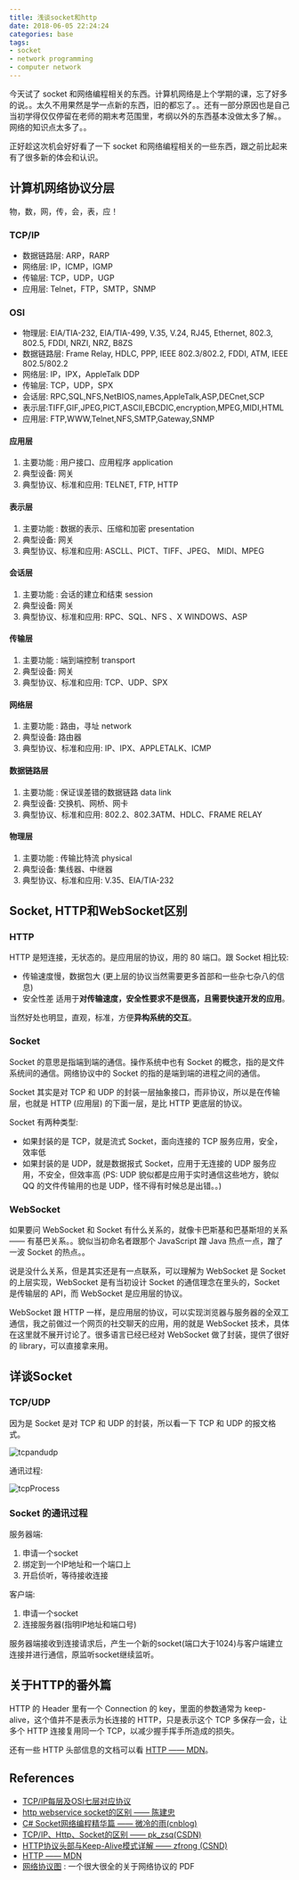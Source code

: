 ```yaml
---
title: 浅谈socket和http
date: 2018-06-05 22:24:24
categories: base
tags:
- socket
- network programming
- computer network
---
```


今天试了 socket 和网络编程相关的东西。计算机网络是上个学期的课，忘了好多的说。。太久不用果然是学一点新的东西，旧的都忘了。。还有一部分原因也是自己当初学得仅仅停留在老师的期末考范围里，考纲以外的东西基本没做太多了解。。网络的知识点太多了。。

正好趁这次机会好好看了一下 socket 和网络编程相关的一些东西，跟之前比起来有了很多新的体会和认识。


## 计算机网络协议分层
物，数，网，传，会，表，应！

### TCP/IP
- 数据链路层: ARP，RARP
- 网络层: IP，ICMP，IGMP
- 传输层: TCP，UDP，UGP
- 应用层: Telnet，FTP，SMTP，SNMP

### OSI
- 物理层: EIA/TIA-232, EIA/TIA-499, V.35, V.24, RJ45, Ethernet, 802.3, 802.5, FDDI, NRZI, NRZ, B8ZS
- 数据链路层: Frame Relay, HDLC, PPP, IEEE 802.3/802.2, FDDI, ATM,  IEEE 802.5/802.2
- 网络层: IP，IPX，AppleTalk DDP
- 传输层: TCP，UDP，SPX
- 会话层: RPC,SQL,NFS,NetBIOS,names,AppleTalk,ASP,DECnet,SCP
- 表示层:TIFF,GIF,JPEG,PICT,ASCII,EBCDIC,encryption,MPEG,MIDI,HTML
- 应用层: FTP,WWW,Telnet,NFS,SMTP,Gateway,SNMP

#### 应用层
1. 主要功能 : 用户接口、应用程序
application
2. 典型设备: 网关
3. 典型协议、标准和应用: TELNET, FTP, HTTP

#### 表示层
1. 主要功能 : 数据的表示、压缩和加密
presentation
2. 典型设备: 网关
3. 典型协议、标准和应用: ASCLL、PICT、TIFF、JPEG、 MIDI、MPEG

#### 会话层
1. 主要功能 : 会话的建立和结束
session
2. 典型设备: 网关
3. 典型协议、标准和应用: RPC、SQL、NFS 、X WINDOWS、ASP

#### 传输层
1. 主要功能 : 端到端控制
transport
2. 典型设备: 网关
3. 典型协议、标准和应用: TCP、UDP、SPX

#### 网络层
1. 主要功能 : 路由，寻址
network
2. 典型设备: 路由器
3. 典型协议、标准和应用: IP、IPX、APPLETALK、ICMP

#### 数据链路层
1. 主要功能 : 保证误差错的数据链路
data link
2. 典型设备: 交换机、网桥、网卡
3. 典型协议、标准和应用: 802.2、802.3ATM、HDLC、FRAME RELAY

#### 物理层
1. 主要功能 : 传输比特流
physical
2. 典型设备: 集线器、中继器
3. 典型协议、标准和应用: V.35、EIA/TIA-232

## Socket, HTTP和WebSocket区别
### HTTP
HTTP 是短连接，无状态的。是应用层的协议，用的 80 端口。跟 Socket 相比较:
- 传输速度慢，数据包大 (更上层的协议当然需要更多首部和一些杂七杂八的信息)
- 安全性差
适用于**对传输速度，安全性要求不是很高，且需要快速开发的应用**。

当然好处也明显，直观，标准，方便**异构系统的交互**。

### Socket
Socket 的意思是指端到端的通信。操作系统中也有 Socket 的概念，指的是文件系统间的通信。网络协议中的 Socket 的指的是端到端的进程之间的通信。

Socket 其实是对 TCP 和 UDP 的封装一层抽象接口，而非协议，所以是在传输层，也就是 HTTP (应用层) 的下面一层，是比 HTTP 更底层的协议。

Socket 有两种类型:
- 如果封装的是 TCP，就是流式 Socket，面向连接的 TCP 服务应用，安全，效率低
- 如果封装的是 UDP，就是数据报式 Socket，应用于无连接的 UDP 服务应用，不安全，但效率高 (PS: UDP 貌似都是应用于实时通信这些地方，貌似 QQ 的文件传输用的也是 UDP，怪不得有时候总是出错。。)

### WebSocket
如果要问 WebSocket 和 Socket 有什么关系的，就像卡巴斯基和巴基斯坦的关系 —— 有基巴关系。。貌似当初命名者跟那个 JavaScript 蹭 Java 热点一点，蹭了一波 Socket 的热点。。

说是没什么关系，但是其实还是有一点联系，可以理解为 WebSocket 是 Socket 的上层实现，WebSocket 是有当初设计 Socket 的通信理念在里头的，Socket 是传输层的 API，而 WebSocket 是应用层的协议。

WebSocket 跟 HTTP 一样，是应用层的协议，可以实现浏览器与服务器的全双工通信，我之前做过一个网页的社交聊天的应用，用的就是 WebSocket 技术，具体在这里就不展开讨论了。很多语言已经已经对 WebSocket 做了封装，提供了很好的 library，可以直接拿来用。


## 详谈Socket
### TCP/UDP
因为是 Socket 是对 TCP 和 UDP 的封装，所以看一下 TCP 和 UDP 的报文格式。

![tcpandudp](https://ws1.sinaimg.cn/large/8a79c363gy1g1oop98hctj20e30a53yt.jpg)

通讯过程:

![tcpProcess](https://ws1.sinaimg.cn/large/8a79c363gy1g1oopkd9x4j20n60owtbx.jpg)


### Socket 的通讯过程
服务器端:

1. 申请一个socket
2. 绑定到一个IP地址和一个端口上
3. 开启侦听，等待接收连接

 客户端:

1. 申请一个socket
2. 连接服务器(指明IP地址和端口号)

服务器端接收到连接请求后，产生一个新的socket(端口大于1024)与客户端建立连接并进行通信，原监听socket继续监听。


## 关于HTTP的番外篇
HTTP 的 Header 里有一个 Connection 的 key，里面的参数通常为 keep-alive，这个值并不是表示为长连接的 HTTP，只是表示这个 TCP 多保存一会，让多个 HTTP 连接复用同一个 TCP，以减少握手挥手所造成的损失。

还有一些 HTTP 头部信息的文档可以看 [HTTP —— MDN](https://developer.mozilla.org/en-US/docs/Web/HTTP/Headers/Connection)。


## References
- [TCP/IP每层及OSI七层对应协议](http://thinking80s.iteye.com/blog/566438)
- [http webservice socket的区别 —— 陈建忠](https://www.cnblogs.com/111testing/p/6581062.html)
- [C# Socket网络编程精华篇 —— 微冷的雨(cnblog)](http://www.cnblogs.com/weilengdeyu/archive/2013/03/08/2949101.html)
- [TCP/IP、Http、Socket的区别 —— pk_zsq(CSDN)](https://blog.csdn.net/Pk_zsq/article/details/6087367)
- [HTTP协议头部与Keep-Alive模式详解 —— zfrong (CSND)](https://blog.csdn.net/zfrong/article/details/6070608)
- [HTTP —— MDN](https://developer.mozilla.org/en-US/docs/Web/HTTP/Headers/Connection)
- [网络协议图](http://www.colasoft.com.cn/download/network-protocol-map-2017.pdf) : 一个很大很全的关于网络协议的 PDF